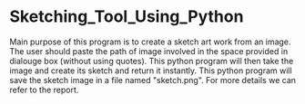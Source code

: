 # Sketching_Tool_Using_Python
Main purpose of this program is to create a sketch art work from an image. The user should paste the path of image involved in the space provided in dialouge box (without using quotes). This python program will then take the image and create its sketch and return it instantly. This python program will save the sketch image in a file named "sketch.png".
For more details we can refer to the report.
